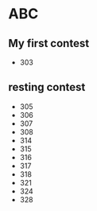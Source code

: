 # ABC

## My first contest
- 303

## resting contest
- 305
- 306
- 307
- 308
- 314
- 315
- 316
- 317
- 318
- 321
- 324
- 328

